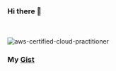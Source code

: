 ### Hi there 👋
\
\
![aws-certified-cloud-practitioner](https://user-images.githubusercontent.com/47475637/158545041-e679f686-dedf-4008-8eab-92d825d63aa1.png)

### My [Gist](http://gist.github.com/JHJee "photography, gist") ###

<!--
**JHJee/JHJee** is a ✨ _special_ ✨ repository because its `README.md` (this file) appears on your GitHub profile.

Here are some ideas to get you started:

- 🔭 I’m currently working on ...
- 🌱 I’m currently learning ...
- 👯 I’m looking to collaborate on ...
- 🤔 I’m looking for help with ...
- 💬 Ask me about ...
- 📫 How to reach me: ...
- 😄 Pronouns: ...
- ⚡ Fun fact: ...
-->

